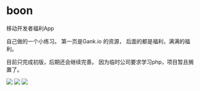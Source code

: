 # boon
移动开发者福利App

自己做的一个小练习。
第一页是Gank.io 的资源，
后面的都是福利，满满的福利。

目前只完成初版，后期还会继续完善。
因为临时公司要求学习php，项目暂且搁置了。

![](https://github.com/Wing-Li/boon/blob/master/img/learn.png)
![](https://github.com/Wing-Li/boon/blob/master/img/joke.png)
![](https://github.com/Wing-Li/boon/blob/master/img/young.png)


